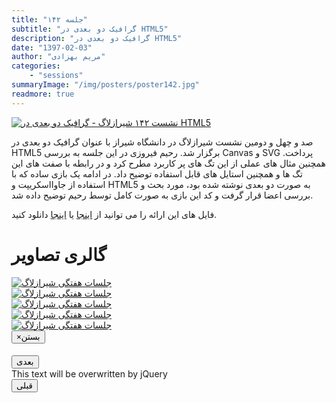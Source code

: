 ```yaml
---
title: "جلسه ۱۴۲"
subtitle: "گرافیک دو بعدی در HTML5"
description: "گرافیک دو بعدی در HTML5"
date: "1397-02-03"
author: "مریم بهزادی"
categories:
    - "sessions"
summaryImage: "/img/posters/poster142.jpg"
readmore: true
---
```

[![نشست ۱۴۲ شیرازلاگ - گرافیک دو بعدی در HTML5](../../img/posters/poster142.jpg)](../../img/poster142.jpg)

صد و چهل و دومین نشست شیرازلاگ در دانشگاه شیراز با عنوان گرافیک دو بعدی در HTML5 برگزار شد. رحیم فیروزی در این جلسه به بررسی Canvas و SVG پرداخت. همچنین مثال های عملی از این تگ های پر کاربرد مطرح کرد و در رابطه با صفت های این تگ ها و همچنین استایل های قابل استفاده توضیح داد. در ادامه یک بازی ساده که با استفاده از جاوااسکریپت و HTML5 به صورت دو بعدی نوشته شده بود، مورد بحث و بررسی اعضا قرار گرفت و کد این بازی به صورت کامل توسط رحیم توضیح داده شد.


فایل های این ارائه را می توانید از 
[اینجا](https://gitlab.com/shirazlug/resources/tree/master/presentations/session_142) 
یا
[اینجا](https://www.slideshare.net/ShirazLUG/html-5-97133320) 
دانلود کنید.


<div class="row">
    <div class="col-lg-12">
        <h1 class="page-header">گالری تصاویر</h1>    
        <div class="col-lg-4 col-md-4 col-xs-6 thumb">
            <a class="thumbnail" href="#" data-image-id="" data-toggle="modal" data-title="نشست هفتگی شیرازلاگ با حضور جمعی از دوستان" data-caption="" data-image="../../img/photo_2018-04-23_20-24-12.jpg" data-target="#image-gallery">
                <img class="img-responsive" src="../../img/photo_2018-04-23_20-24-12.jpg" alt="جلسات هفتگی شیرازلاگ">
            </a>
        </div>
        <div class="col-lg-4 col-md-4 col-xs-6 thumb">
            <a class="thumbnail" href="#" data-image-id="" data-toggle="modal" data-title="نشست هفتگی شیرازلاگ با حضور جمعی از دوستان" data-caption="" data-image="../../img/photo_2018-04-23_20-24-18.jpg" data-target="#image-gallery">
                <img class="img-responsive" src="../../img/photo_2018-04-23_20-24-18.jpg" alt="جلسات هفتگی شیرازلاگ">
            </a>
        </div>
        <div class="col-lg-4 col-md-4 col-xs-6 thumb">
            <a class="thumbnail" href="#" data-image-id="" data-toggle="modal" data-title="نشست هفتگی شیرازلاگ با حضور جمعی از دوستان" data-caption="" data-image="../../img/photo_2018-05-30_11-27-06.jpg" data-target="#image-gallery">
                <img class="img-responsive" src="../../img/photo_2018-05-30_11-27-06.jpg" alt="جلسات هفتگی شیرازلاگ">
            </a>
        </div>
        <div class="col-lg-4 col-md-4 col-xs-6 thumb">
            <a class="thumbnail" href="#" data-image-id="" data-toggle="modal" data-title="نشست هفتگی شیرازلاگ با حضور جمعی از دوستان" data-caption="" data-image="../../img/photo_2018-05-30_11-27-10.jpg" data-target="#image-gallery">
                <img class="img-responsive" src="../../img/photo_2018-05-30_11-27-10.jpg" alt="جلسات هفتگی شیرازلاگ">
            </a>
        </div>
        <div class="col-lg-4 col-md-4 col-xs-6 thumb">
            <a class="thumbnail" href="#" data-image-id="" data-toggle="modal" data-title="نشست هفتگی شیرازلاگ با حضور جمعی از دوستان" data-caption="" data-image="../../img/photo_2018-04-23_20-24-17.jpg" data-target="#image-gallery">
                <img class="img-responsive" src="../../img/photo_2018-04-23_20-24-17.jpg" alt="جلسات هفتگی شیرازلاگ">
            </a>
        </div>        
</div>


<div class="modal fade" id="image-gallery" tabindex="-1" role="dialog" aria-labelledby="myModalLabel" aria-hidden="true">
    <div class="modal-dialog">
        <div class="modal-content">
            <div class="modal-header">
                <button type="button" class="close" data-dismiss="modal"><span aria-hidden="true">×</span><span class="sr-only">بستن</span></button>
                <h4 class="modal-title" id="image-gallery-title"></h4>
            </div>
            <div class="modal-body">
                <img id="image-gallery-image" class="img-responsive" src="">
            </div>
            <div class="modal-footer">
                <div class="col-md-2">
                    <button type="button" class="btn btn-primary" id="show-previous-image">بعدی</button>
                </div>
                <div class="col-md-8 text-justify" id="image-gallery-caption">
                    This text will be overwritten by jQuery
                </div>
                <div class="col-md-2">
                    <button type="button" id="show-next-image" class="btn btn-default">قبلی</button>
                </div>
            </div>
        </div>
    </div>
</div>